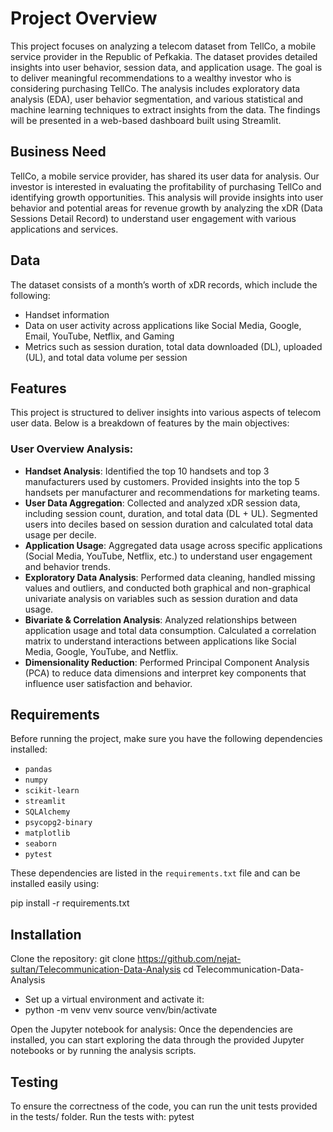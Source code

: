 # Project Overview

This project focuses on analyzing a telecom dataset from TellCo, a mobile service provider in the Republic of Pefkakia. The dataset provides detailed insights into user behavior, session data, and application usage. The goal is to deliver meaningful recommendations to a wealthy investor who is considering purchasing TellCo. The analysis includes exploratory data analysis (EDA), user behavior segmentation, and various statistical and machine learning techniques to extract insights from the data. The findings will be presented in a web-based dashboard built using Streamlit.

## Business Need 

TellCo, a mobile service provider, has shared its user data for analysis. Our investor is interested in evaluating the profitability of purchasing TellCo and identifying growth opportunities. This analysis will provide insights into user behavior and potential areas for revenue growth by analyzing the xDR (Data Sessions Detail Record) to understand user engagement with various applications and services.

## Data

The dataset consists of a month’s worth of xDR records, which include the following:
- Handset information
- Data on user activity across applications like Social Media, Google, Email, YouTube, Netflix, and Gaming
- Metrics such as session duration, total data downloaded (DL), uploaded (UL), and total data volume per session

## Features

This project is structured to deliver insights into various aspects of telecom user data. Below is a breakdown of features by the main objectives:

### User Overview Analysis:
- **Handset Analysis**: Identified the top 10 handsets and top 3 manufacturers used by customers. Provided insights into the top 5 handsets per manufacturer and recommendations for marketing teams.
- **User Data Aggregation**: Collected and analyzed xDR session data, including session count, duration, and total data (DL + UL). Segmented users into deciles based on session duration and calculated total data usage per decile.
- **Application Usage**: Aggregated data usage across specific applications (Social Media, YouTube, Netflix, etc.) to understand user engagement and behavior trends.
- **Exploratory Data Analysis**: Performed data cleaning, handled missing values and outliers, and conducted both graphical and non-graphical univariate analysis on variables such as session duration and data usage.
- **Bivariate & Correlation Analysis**: Analyzed relationships between application usage and total data consumption. Calculated a correlation matrix to understand interactions between applications like Social Media, Google, YouTube, and Netflix.
- **Dimensionality Reduction**: Performed Principal Component Analysis (PCA) to reduce data dimensions and interpret key components that influence user satisfaction and behavior.

## Requirements

Before running the project, make sure you have the following dependencies installed:
- `pandas`
- `numpy`
- `scikit-learn`
- `streamlit`
- `SQLAlchemy`
- `psycopg2-binary`
- `matplotlib`
- `seaborn`
- `pytest`

These dependencies are listed in the `requirements.txt` file and can be installed easily using:

pip install -r requirements.txt


## Installation

Clone the repository: git clone https://github.com/nejat-sultan/Telecommunication-Data-Analysis cd Telecommunication-Data-Analysis

- Set up a virtual environment and activate it:
- python -m venv venv source venv/bin/activate

Open the Jupyter notebook for analysis:
Once the dependencies are installed, you can start exploring the data through the provided Jupyter notebooks or by running the analysis scripts.

## Testing

To ensure the correctness of the code, you can run the unit tests provided in the tests/ folder. Run the tests with: pytest




